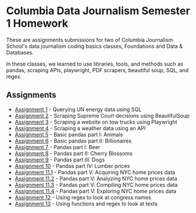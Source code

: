 # Columbia Data Journalism Semester 1 Homework 
These are assignments submissions for two of Columbia Journalism School's data journalism coding basics classes, Foundations and Data & Databases.

In these classes, we learned to use libraries, tools, and methods such as pandas, scraping APIs, playwright, PDF scrapers, beautiful soup, SQL, and regex. 

## Assignments

* [Assignment 1](https://github.com/rachel-el-p/Columbia-Semester-1-Homework/blob/main/Homework%20Trying%20SQL.ipynb) - Querying UN energy data using SQL
* [Assignment 2](https://github.com/rachel-el-p/Columbia-Semester-1-Homework/blob/main/Homework%20Scraping%20Text%20Using%20BeautifulSoup.ipynb) - Scraping Supreme Court decisions using BeautifulSoup
* [Assignment 3](https://github.com/rachel-el-p/Columbia-Semester-1-Homework/blob/main/Scraping%20a%20website%20on%20tow%20trucks%20using%20Playwright.ipynb) - Scraping a website on tow trucks using Playwright
* [Assignment 4](https://github.com/rachel-el-p/Columbia-Semester-1-Homework/blob/main/Scraping%20weather%20data%20using%20an%20API.ipynb) - Scraping a weather data using an API 
* [Assignment 5](https://github.com/rachel-el-p/Columbia-Semester-1-Homework/blob/main/Basic%20Pandas%20analyzing%20animal%20data.ipynb) - Basic pandas part I: Animals 
* [Assignment 6](https://github.com/rachel-el-p/Columbia-Semester-1-Homework/blob/main/Basic%20Pandas%20analyzing%20billionaires.ipynb) - Basic pandas part II: Billionaires 
* [Assignment 7](https://github.com/rachel-el-p/Columbia-Semester-1-Homework/blob/main/Slightly%20more%20advanced%20pandas%20analyzing%20beer.ipynb) - Pandas part I: Beer
* [Assignment 8](https://github.com/rachel-el-p/Columbia-Semester-1-Homework/blob/main/Slightly%20more%20advanced%20pandas%20analyzing%20cherry%20blossoms%20data.ipynb) - Pandas part II: Cherry Blossoms
* [Assignment 9](https://github.com/rachel-el-p/Columbia-Semester-1-Homework/blob/main/Slightly%20more%20advanced%20pandas%20analyzing%20dogs.ipynb) - Pandas part III: Dogs
* [Assignment 10](https://github.com/rachel-el-p/Columbia-Semester-1-Homework/blob/main/Slightly%20more%20advanced%20pandas%20analyzing%20lumber%20prices.ipynb) - Pandas part IV: Lumber prices
* [Assignment 11.1](https://github.com/rachel-el-p/Columbia-Semester-1-Homework/blob/main/Pandas%20acquring%20data%20on%20nyc%20home%20prices.ipynb) - Pandas part V: Acquiring NYC home prices data 
* [Assignment 11.2](https://github.com/rachel-el-p/Columbia-Semester-1-Homework/blob/main/Pandas%20analyzing%20data%20on%20nyc%20home%20prices.ipynb) - Pandas part V: Analyzing NYC home prices data 
* [Assignment 11.3](https://github.com/rachel-el-p/Columbia-Semester-1-Homework/blob/main/Pandas%20compiling%20data%20on%20nyc%20home%20prices.ipynb) - Pandas part V: Compiling NYC home prices data 
* [Assignment 11.4](https://github.com/rachel-el-p/Columbia-Semester-1-Homework/blob/main/Pandas%20exploring%20data%20on%20nyc%20home%20prices.ipynb) - Pandas part V: Exploring NYC home prices data 
* [Assignment 12](https://github.com/rachel-el-p/Columbia-Semester-1-Homework/blob/main/Regex%20homework.ipynb) - Using regex to look at congress names
* [Assignment 13](https://github.com/rachel-el-p/Columbia-Semester-1-Homework/blob/main/How%20to%20use%20functions.ipynb) - Using functions and regex to look at texts

